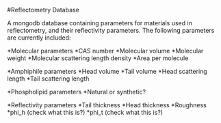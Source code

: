 #Reflectometry Database 

A mongodb database containing parameters for materials used in reflectometry, and their reflectivity parameters. 
The following parameters are currently included: 
  
*Molecular parameters
  *CAS number
  *Molecular volume
  *Molecular weight
  *Molecular scattering length density
  *Area per molecule
  
*Amphiphile parameters
  *Head volume
  *Tail volume
  *Head scattering length
  *Tail scattering length
  
*Phospholipid parameters
  *Natural or synthetic?
  
*Reflectivity parameters
  *Tail thickness
  *Head thickness
  *Roughness
  *phi_h (check what this is?)
  *phi_t (check what this is?)
